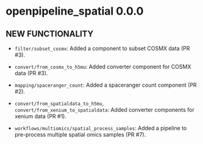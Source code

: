 # openpipeline_spatial 0.0.0

## NEW FUNCTIONALITY

* `filter/subset_cosmx`: Added a component to subset COSMX data (PR #3).

* `convert/from_cosmx_to_h5mu`: Added converter component for COSMX data (PR #3).

* `mapping/spaceranger_count`: Added a spaceranger count component (PR #2).

* `convert/from_spatialdata_to_h5mu`, `convert/from_xenium_to_spatialdata`: Added converter components for xenium data (PR #1).

* `workflows/multiomics/spatial_process_samples`: Added a pipeline to pre-process multiple spatial omics samples (PR #7).
